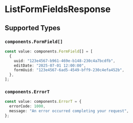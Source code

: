 # ListFormFieldsResponse


## Supported Types

### `components.FormField[]`

```typescript
const value: components.FormField[] = [
  {
    uuid: "123e4567-b961-469e-b148-230c4a7bcdfb",
    editDate: "2025-07-01 12:00:00",
    formUuid: "123e4567-6ad5-4549-bff9-230c4efa452b",
  },
];
```

### `components.ErrorT`

```typescript
const value: components.ErrorT = {
  errorCode: 1000,
  message: "An error occurred completing your request",
};
```

